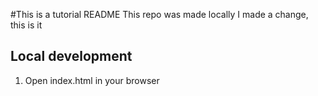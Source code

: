 #This is a tutorial README
This repo was made locally
I made a change, this is it

## Local development
1. Open index.html in your browser
